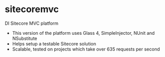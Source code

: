 # sitecoremvc
DI Sitecore MVC platform

- This version of the platform uses Glass 4, SimpleInjector, NUnit and NSubstitute
- Helps setup a testable Sitecore solution
- Scalable, tested on projects which take over 635 requests per second
